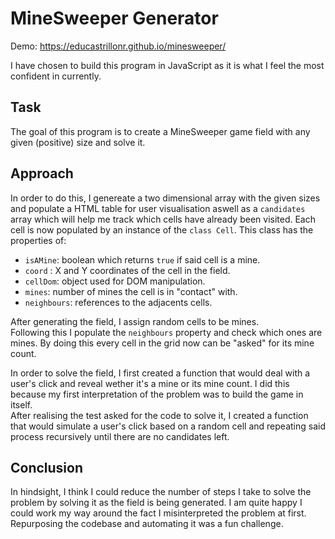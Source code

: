 # MineSweeper Generator

Demo: https://educastrillonr.github.io/minesweeper/

I have chosen to build this program in JavaScript as it is what I feel the most confident in currently.

## Task

The goal of this program is to create a MineSweeper game field with any given (positive) size and solve it.

## Approach

In order to do this, I genereate a two dimensional array with the given sizes and populate a HTML table for user visualisation aswell as a `candidates` array which will help me track which cells have already been visited. Each cell is now populated by an instance of the `class Cell`. This class has the properties of:

- `isAMine`: boolean which returns `true` if said cell is a mine.
- `coord` : X and Y coordinates of the cell in the field.
- `cellDom`: object used for DOM manipulation.
- `mines`: number of mines the cell is in "contact" with.
- `neighbours`: references to the adjacents cells.

After generating the field, I assign random cells to be mines.<br>
Following this I populate the `neighbours` property and check which ones are mines. By doing this every cell in the grid now can be "asked" for its mine count.

In order to solve the field, I first created a function that would deal with a user's click and reveal wether it's a mine or its mine count. I did this because my first interpretation of the problem was to build the game in itself. <br>
After realising the test asked for the code to solve it, I created a function that would simulate a user's click based on a random cell and repeating said process recursively until there are no candidates left.

## Conclusion

In hindsight, I think I could reduce the number of steps I take to solve the problem by solving it as the field is being generated. I am quite happy I could work my way around the fact I misinterpreted the problem at first. Repurposing the codebase and automating it was a fun challenge. 

